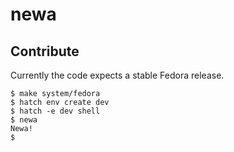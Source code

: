 # newa

## Contribute

Currently the code expects a stable Fedora release.

```shell
$ make system/fedora
$ hatch env create dev
$ hatch -e dev shell
$ newa
Newa!
$
```
